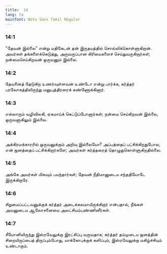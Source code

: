 ```yaml
---
title:  14
lang: ta
mainfont: Noto Sans Tamil Regular
---
```


###  14:1

&quot;தேவன் இல்லை&quot; என்று மதிகேடன் தன் இருதயத்தில் சொல்லிக்கொள்ளுகிறான். அவர்கள் தங்களைக்கெடுத்து, அருவருப்பான கிரியைகளைச் செய்துவருகிறார்கள்; நன்மைசெய்கிறவன் ஒருவனும் இல்லை.

###  14:2

தேவனைத் தேடுகிற உணர்வுள்ளவன் உண்டோ என்று பார்க்க, கர்த்தர் பரலோகத்திலிருந்து மனுபுத்திரரைக் கண்ணோக்கினார்.

###  14:3

எல்லாரும் வழிவிலகி, ஏகமாய்க் கெட்டுப்போனார்கள்; நன்மை செய்கிறவன் இல்லை, ஒருவனாகிலும் இல்லை.

###  14:4

அக்கிரமக்காரரில் ஒருவனுக்கும் அறிவு இல்லையோ? அப்பத்தைப் பட்சிக்கிறதுபோல, என் ஜனத்தைப் பட்சிக்கிறார்களே; அவர்கள் கர்த்தரைத் தொழுதுகொள்ளுகிறதில்லை.

###  14:5

அங்கே அவர்கள் மிகவும் பயந்தார்கள்; தேவன் நீதிமானுடைய சந்ததியோடே இருக்கிறாரே.

###  14:6

சிறுமைப்பட்டவனுக்குக் கர்த்தர் அடைக்கலமாயிருக்கிறார் என்பதால், நீங்கள் அவனுடைய ஆலோசனையை அலட்சியம்பண்ணினீர்கள்.

###  14:7

சீயோனிலிருந்து இஸ்ரவேலுக்கு இரட்சிப்பு வருவதாக; கர்த்தர் தம்முடைய ஜனத்தின் சிறையிருப்பைத் திருப்பும்போது, யாக்கோபுக்குக் களிப்பும், இஸ்ரவேலுக்கு மகிழ்ச்சியும் உண்டாகும்.

